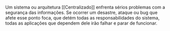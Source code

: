 Um sistema ou arquitetura [[Centralizado]] enfrenta sérios problemas com a segurança das informações. Se ocorrer um desastre, ataque ou bug que afete esse ponto foca, que detém todas as responsabilidades do sistema, todas as aplicações que dependem dele irão falhar e parar de funcionar.



